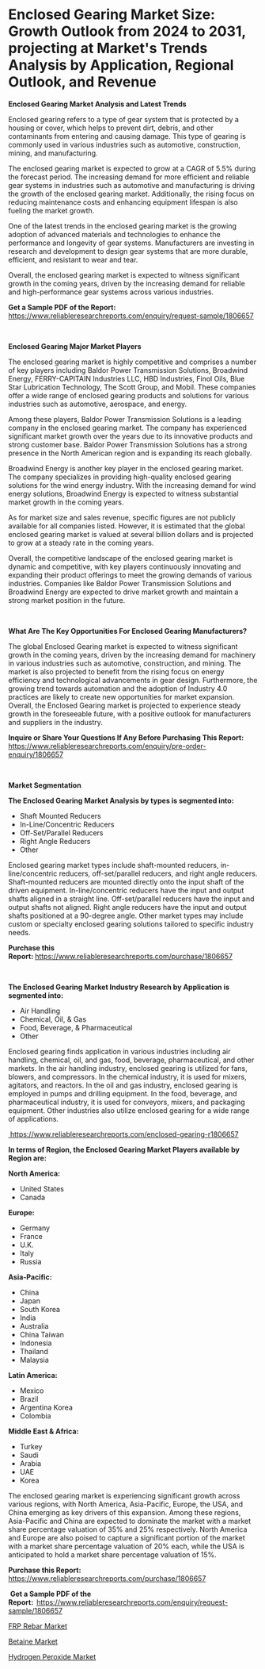 <p><h1>Enclosed Gearing Market Size: Growth Outlook from 2024 to 2031, projecting at Market's Trends Analysis by Application, Regional Outlook, and Revenue</h1></p><p><strong>Enclosed Gearing Market Analysis and Latest Trends</strong></p>
<p><p>Enclosed gearing refers to a type of gear system that is protected by a housing or cover, which helps to prevent dirt, debris, and other contaminants from entering and causing damage. This type of gearing is commonly used in various industries such as automotive, construction, mining, and manufacturing.</p><p>The enclosed gearing market is expected to grow at a CAGR of 5.5% during the forecast period. The increasing demand for more efficient and reliable gear systems in industries such as automotive and manufacturing is driving the growth of the enclosed gearing market. Additionally, the rising focus on reducing maintenance costs and enhancing equipment lifespan is also fueling the market growth.</p><p>One of the latest trends in the enclosed gearing market is the growing adoption of advanced materials and technologies to enhance the performance and longevity of gear systems. Manufacturers are investing in research and development to design gear systems that are more durable, efficient, and resistant to wear and tear.</p><p>Overall, the enclosed gearing market is expected to witness significant growth in the coming years, driven by the increasing demand for reliable and high-performance gear systems across various industries.</p></p>
<p><strong>Get a Sample PDF of the Report:&nbsp;</strong> <a href="https://www.reliableresearchreports.com/enquiry/request-sample/1806657">https://www.reliableresearchreports.com/enquiry/request-sample/1806657</a></p>
<p>&nbsp;</p>
<p><strong>Enclosed Gearing Major Market Players</strong></p>
<p><p>The enclosed gearing market is highly competitive and comprises a number of key players including Baldor Power Transmission Solutions, Broadwind Energy, FERRY-CAPITAIN Industries LLC, HBD Industries, Finol Oils, Blue Star Lubrication Technology, The Scott Group, and Mobil. These companies offer a wide range of enclosed gearing products and solutions for various industries such as automotive, aerospace, and energy.</p><p>Among these players, Baldor Power Transmission Solutions is a leading company in the enclosed gearing market. The company has experienced significant market growth over the years due to its innovative products and strong customer base. Baldor Power Transmission Solutions has a strong presence in the North American region and is expanding its reach globally.</p><p>Broadwind Energy is another key player in the enclosed gearing market. The company specializes in providing high-quality enclosed gearing solutions for the wind energy industry. With the increasing demand for wind energy solutions, Broadwind Energy is expected to witness substantial market growth in the coming years.</p><p>As for market size and sales revenue, specific figures are not publicly available for all companies listed. However, it is estimated that the global enclosed gearing market is valued at several billion dollars and is projected to grow at a steady rate in the coming years.</p><p>Overall, the competitive landscape of the enclosed gearing market is dynamic and competitive, with key players continuously innovating and expanding their product offerings to meet the growing demands of various industries. Companies like Baldor Power Transmission Solutions and Broadwind Energy are expected to drive market growth and maintain a strong market position in the future.</p></p>
<p>&nbsp;</p>
<p><strong>What Are The Key Opportunities For Enclosed Gearing Manufacturers?</strong></p>
<p><p>The global Enclosed Gearing market is expected to witness significant growth in the coming years, driven by the increasing demand for machinery in various industries such as automotive, construction, and mining. The market is also projected to benefit from the rising focus on energy efficiency and technological advancements in gear design. Furthermore, the growing trend towards automation and the adoption of Industry 4.0 practices are likely to create new opportunities for market expansion. Overall, the Enclosed Gearing market is projected to experience steady growth in the foreseeable future, with a positive outlook for manufacturers and suppliers in the industry.</p></p>
<p><strong>Inquire or Share Your Questions If Any Before Purchasing This Report:</strong> <a href="https://www.reliableresearchreports.com/enquiry/pre-order-enquiry/1806657">https://www.reliableresearchreports.com/enquiry/pre-order-enquiry/1806657</a></p>
<p>&nbsp;</p>
<p><strong>Market Segmentation</strong></p>
<p><strong>The Enclosed Gearing Market Analysis by types is segmented into:</strong></p>
<p><ul><li>Shaft Mounted Reducers</li><li>In-Line/Concentric Reducers</li><li>Off-Set/Parallel Reducers</li><li>Right Angle Reducers</li><li>Other</li></ul></p>
<p><p>Enclosed gearing market types include shaft-mounted reducers, in-line/concentric reducers, off-set/parallel reducers, and right angle reducers. Shaft-mounted reducers are mounted directly onto the input shaft of the driven equipment. In-line/concentric reducers have the input and output shafts aligned in a straight line. Off-set/parallel reducers have the input and output shafts not aligned. Right angle reducers have the input and output shafts positioned at a 90-degree angle. Other market types may include custom or specialty enclosed gearing solutions tailored to specific industry needs.</p></p>
<p><strong>Purchase this Report:&nbsp;</strong><a href="https://www.reliableresearchreports.com/purchase/1806657">https://www.reliableresearchreports.com/purchase/1806657</a></p>
<p>&nbsp;</p>
<p><strong>The Enclosed Gearing Market Industry Research by Application is segmented into:</strong></p>
<p><ul><li>Air Handling</li><li>Chemical, Oil, & Gas</li><li>Food, Beverage, & Pharmaceutical</li><li>Other</li></ul></p>
<p><p>Enclosed gearing finds application in various industries including air handling, chemical, oil, and gas, food, beverage, pharmaceutical, and other markets. In the air handling industry, enclosed gearing is utilized for fans, blowers, and compressors. In the chemical industry, it is used for mixers, agitators, and reactors. In the oil and gas industry, enclosed gearing is employed in pumps and drilling equipment. In the food, beverage, and pharmaceutical industry, it is used for conveyors, mixers, and packaging equipment. Other industries also utilize enclosed gearing for a wide range of applications.</p></p>
<p><a href="https://www.reliableresearchreports.com/enclosed-gearing-r1806657">&nbsp;https://www.reliableresearchreports.com/enclosed-gearing-r1806657</a></p>
<p><strong>In terms of Region, the Enclosed Gearing Market Players available by Region are:</strong></p>
<p>
    <p> <strong> North America: </strong>
        <ul>
            <li>United States</li>
            <li>Canada</li>
        </ul>
        </p> 
    <p> <strong> Europe: </strong>
        <ul>
            <li>Germany</li>
            <li>France</li>
            <li>U.K.</li>
            <li>Italy</li>
            <li>Russia</li>
        </ul>
        </p> 
    <p> <strong> Asia-Pacific: </strong>
        <ul>
            <li>China</li>
            <li>Japan</li>
            <li>South Korea</li>
            <li>India</li>
            <li>Australia</li>
            <li>China Taiwan</li>
            <li>Indonesia</li>
            <li>Thailand</li>
            <li>Malaysia</li>
        </ul>
        </p> 
    <p> <strong> Latin America: </strong>
        <ul>
            <li>Mexico</li>
            <li>Brazil</li>
            <li>Argentina Korea</li>
            <li>Colombia</li>
        </ul>
        </p> 
    <p> <strong> Middle East & Africa: </strong>
        <ul>
            <li>Turkey</li>
            <li>Saudi</li>
            <li>Arabia</li>
            <li>UAE</li>
            <li>Korea</li>
        </ul>
    </p>
    </p>
<p><p>The enclosed gearing market is experiencing significant growth across various regions, with North America, Asia-Pacific, Europe, the USA, and China emerging as key drivers of this expansion. Among these regions, Asia-Pacific and China are expected to dominate the market with a market share percentage valuation of 35% and 25% respectively. North America and Europe are also poised to capture a significant portion of the market with a market share percentage valuation of 20% each, while the USA is anticipated to hold a market share percentage valuation of 15%.</p></p>
<p><strong>Purchase this Report: </strong><a href="https://www.reliableresearchreports.com/purchase/1806657">https://www.reliableresearchreports.com/purchase/1806657</a></p>
<p>&nbsp;<strong>Get a Sample PDF of the Report:&nbsp;&nbsp;</strong><a href="https://www.reliableresearchreports.com/enquiry/request-sample/1806657">https://www.reliableresearchreports.com/enquiry/request-sample/1806657</a></p>
<p><strong></strong></p>
<p><p><a href="https://www.linkedin.com/pulse/frp-rebar-market-research-report-provides-critical-insights-uvwee?trackingId=SUxZbPkKVmzNmDho5I8LUA%3D%3D">FRP Rebar Market</a></p><p><a href="https://www.linkedin.com/pulse/betaine-market-size-global-industry-overview-segmentation-elq6e?trackingId=zqR4oHllEumP8Afcs%2BzjlQ%3D%3D">Betaine Market</a></p><p><a href="https://www.linkedin.com/pulse/hydrogen-peroxide-market-research-report-unlocks-analysis-0a0he?trackingId=55vnmaNumJA%2FGExldHEs1A%3D%3D">Hydrogen Peroxide Market</a></p></p>